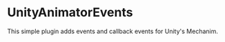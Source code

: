 UnityAnimatorEvents
===================

This simple plugin adds events and callback events for Unity's Mechanim.

